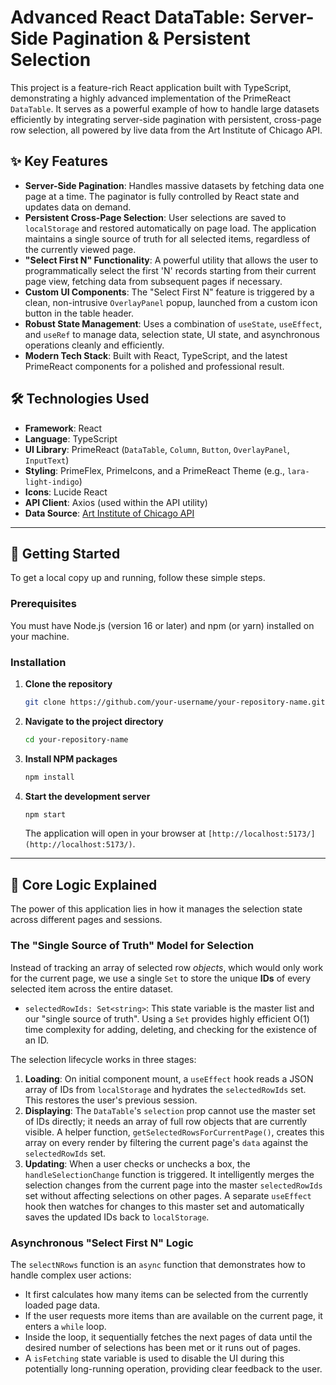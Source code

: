 # Advanced React DataTable: Server-Side Pagination & Persistent Selection

This project is a feature-rich React application built with TypeScript, demonstrating a highly advanced implementation of the PrimeReact `DataTable`. It serves as a powerful example of how to handle large datasets efficiently by integrating server-side pagination with persistent, cross-page row selection, all powered by live data from the Art Institute of Chicago API.

## ✨ Key Features

  * **Server-Side Pagination**: Handles massive datasets by fetching data one page at a time. The paginator is fully controlled by React state and updates data on demand.
  * **Persistent Cross-Page Selection**: User selections are saved to `localStorage` and restored automatically on page load. The application maintains a single source of truth for all selected items, regardless of the currently viewed page.
  * **"Select First N" Functionality**: A powerful utility that allows the user to programmatically select the first 'N' records starting from their current page view, fetching data from subsequent pages if necessary.
  * **Custom UI Components**: The "Select First N" feature is triggered by a clean, non-intrusive `OverlayPanel` popup, launched from a custom icon button in the table header.
  * **Robust State Management**: Uses a combination of `useState`, `useEffect`, and `useRef` to manage data, selection state, UI state, and asynchronous operations cleanly and efficiently.
  * **Modern Tech Stack**: Built with React, TypeScript, and the latest PrimeReact components for a polished and professional result.

## 🛠️ Technologies Used

  * **Framework**: React
  * **Language**: TypeScript
  * **UI Library**: PrimeReact (`DataTable`, `Column`, `Button`, `OverlayPanel`, `InputText`)
  * **Styling**: PrimeFlex, PrimeIcons, and a PrimeReact Theme (e.g., `lara-light-indigo`)
  * **Icons**: Lucide React
  * **API Client**: Axios (used within the API utility)
  * **Data Source**: [Art Institute of Chicago API](https://api.artic.edu/docs/)

-----

## 🚀 Getting Started

To get a local copy up and running, follow these simple steps.

### Prerequisites

You must have Node.js (version 16 or later) and npm (or yarn) installed on your machine.

### Installation

1.  **Clone the repository**
    ```sh
    git clone https://github.com/your-username/your-repository-name.git
    ```
2.  **Navigate to the project directory**
    ```sh
    cd your-repository-name
    ```
3.  **Install NPM packages**
    ```sh
    npm install
    ```
4.  **Start the development server**
    ```sh
    npm start
    ```
    The application will open in your browser at `[http://localhost:5173/](http://localhost:5173/)`.

-----

## 🧠 Core Logic Explained

The power of this application lies in how it manages the selection state across different pages and sessions.

### The "Single Source of Truth" Model for Selection

Instead of tracking an array of selected row *objects*, which would only work for the current page, we use a single `Set` to store the unique **IDs** of every selected item across the entire dataset.

  * `selectedRowIds: Set<string>`: This state variable is the master list and our "single source of truth". Using a `Set` provides highly efficient O(1) time complexity for adding, deleting, and checking for the existence of an ID.

The selection lifecycle works in three stages:

1.  **Loading**: On initial component mount, a `useEffect` hook reads a JSON array of IDs from `localStorage` and hydrates the `selectedRowIds` set. This restores the user's previous session.
2.  **Displaying**: The `DataTable`'s `selection` prop cannot use the master set of IDs directly; it needs an array of full row objects that are currently visible. A helper function, `getSelectedRowsForCurrentPage()`, creates this array on every render by filtering the current page's `data` against the `selectedRowIds` set.
3.  **Updating**: When a user checks or unchecks a box, the `handleSelectionChange` function is triggered. It intelligently merges the selection changes from the current page into the master `selectedRowIds` set without affecting selections on other pages. A separate `useEffect` hook then watches for changes to this master set and automatically saves the updated IDs back to `localStorage`.

### Asynchronous "Select First N" Logic

The `selectNRows` function is an `async` function that demonstrates how to handle complex user actions:

  * It first calculates how many items can be selected from the currently loaded page data.
  * If the user requests more items than are available on the current page, it enters a `while` loop.
  * Inside the loop, it sequentially fetches the next pages of data until the desired number of selections has been met or it runs out of pages.
  * A `isFetching` state variable is used to disable the UI during this potentially long-running operation, providing clear feedback to the user.
